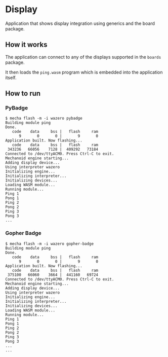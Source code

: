 # Display

Application that shows display integration using generics and the board package.

## How it works

The application can connect to any of the displays supported in the `boards` package.

It then loads the `ping.wasm` program which is embedded into the application itself.

## How to run

### PyBadge

```
$ mecha flash -m -i wazero pybadge
Building module ping
Done.
   code    data     bss |   flash     ram
      9       0       0 |       9       0
Application built. Now flashing...
   code    data     bss |   flash     ram
 343236   66056    7128 |  409292   73184
Connected to /dev/ttyACM0. Press Ctrl-C to exit.
Mechanoid engine starting...
Adding display device...
Using interpreter wazero
Initializing engine...
Initializing interpreter...
Initializing devices...
Loading WASM module...
Running module...
Ping 1
Pong 1
Ping 2
Pong 2
Ping 3
Pong 3
...
```

### Gopher Badge

```
$ mecha flash -m -i wazero gopher-badge
Building module ping
Done.
   code    data     bss |   flash     ram
      9       0       0 |       9       0
Application built. Now flashing...
   code    data     bss |   flash     ram
 375100   66060    3664 |  441160   69724
Connected to /dev/ttyACM0. Press Ctrl-C to exit.
Mechanoid engine starting...
Adding display device...
Using interpreter wazero
Initializing engine...
Initializing interpreter...
Initializing devices...
Loading WASM module...
Running module...
Ping 1
Pong 1
Ping 2
Pong 2
Ping 3
Pong 3
...
...
```
